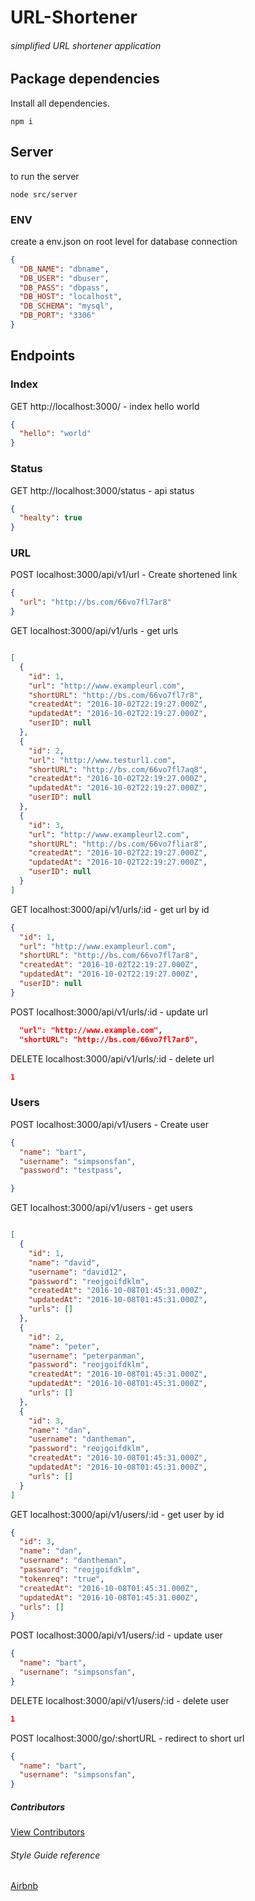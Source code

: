 # URL-Shortener

###### simplified URL shortener application

## Package dependencies

Install all dependencies.

```
npm i
```
## Server

to run the server

```
node src/server
```

### ENV

create a env.json on root level for database connection

```json
{
  "DB_NAME": "dbname",
  "DB_USER": "dbuser",
  "DB_PASS": "dbpass",
  "DB_HOST": "localhost",
  "DB_SCHEMA": "mysql",
  "DB_PORT": "3306"
}
```

## Endpoints

### Index

GET http://localhost:3000/ - index hello world

```json
{
  "hello": "world"
}
```
### Status

GET http://localhost:3000/status - api status

```json
{
  "healty": true
}
```

### URL

POST localhost:3000/api/v1/url - Create shortened link

```json
{
  "url": "http://bs.com/66vo7fl7ar8"
}
```

GET localhost:3000/api/v1/urls - get urls

```json

[
  {
    "id": 1,
    "url": "http://www.exampleurl.com",
    "shortURL": "http://bs.com/66vo7fl7r8",
    "createdAt": "2016-10-02T22:19:27.000Z",
    "updatedAt": "2016-10-02T22:19:27.000Z",
    "userID": null
  },
  {
    "id": 2,
    "url": "http://www.testurl1.com",
    "shortURL": "http://bs.com/66vo7fl7aq8",
    "createdAt": "2016-10-02T22:19:27.000Z",
    "updatedAt": "2016-10-02T22:19:27.000Z",
    "userID": null
  },
  {
    "id": 3,
    "url": "http://www.exampleurl2.com",
    "shortURL": "http://bs.com/66vo7fliar8",
    "createdAt": "2016-10-02T22:19:27.000Z",
    "updatedAt": "2016-10-02T22:19:27.000Z",
    "userID": null
  }
]
```

GET localhost:3000/api/v1/urls/:id - get url by id

```json
{
  "id": 1,
  "url": "http://www.exampleurl.com",
  "shortURL": "http://bs.com/66vo7fl7ar8",
  "createdAt": "2016-10-02T22:19:27.000Z",
  "updatedAt": "2016-10-02T22:19:27.000Z",
  "userID": null
}
```

POST localhost:3000/api/v1/urls/:id - update url

```json
  "url": "http://www.example.com",
  "shortURL": "http://bs.com/66vo7fl7ar8",
```

DELETE localhost:3000/api/v1/urls/:id - delete url

```json
1
```
### Users

POST localhost:3000/api/v1/users - Create user

```json
{
  "name": "bart",
  "username": "simpsonsfan",
  "password": "testpass",

}
```

GET localhost:3000/api/v1/users - get users

```json

[
  {
    "id": 1,
    "name": "david",
    "username": "david12",
    "password": "reojgoifdklm",
    "createdAt": "2016-10-08T01:45:31.000Z",
    "updatedAt": "2016-10-08T01:45:31.000Z",
    "urls": []
  },
  {
    "id": 2,
    "name": "peter",
    "username": "peterpanman",
    "password": "reojgoifdklm",
    "createdAt": "2016-10-08T01:45:31.000Z",
    "updatedAt": "2016-10-08T01:45:31.000Z",
    "urls": []
  },
  {
    "id": 3,
    "name": "dan",
    "username": "dantheman",
    "password": "reojgoifdklm",
    "createdAt": "2016-10-08T01:45:31.000Z",
    "updatedAt": "2016-10-08T01:45:31.000Z",
    "urls": []
  }
]
```

GET localhost:3000/api/v1/users/:id - get user by id

```json
{
  "id": 3,
  "name": "dan",
  "username": "dantheman",
  "password": "reojgoifdklm",
  "tokenreq": "true",
  "createdAt": "2016-10-08T01:45:31.000Z",
  "updatedAt": "2016-10-08T01:45:31.000Z",
  "urls": []
}
```

POST localhost:3000/api/v1/users/:id - update user

```json
{
  "name": "bart",
  "username": "simpsonsfan",
}
```

DELETE localhost:3000/api/v1/users/:id - delete user

```json
1
```

POST localhost:3000/go/:shortURL - redirect to short url

```json
{
  "name": "bart",
  "username": "simpsonsfan",
}
```

##### Contributors
[View Contributors](https://github.com/seanedw1/URL-Shortener/graphs/contributors)

###### Style Guide reference
[Airbnb](https://github.com/airbnb/javascript)
